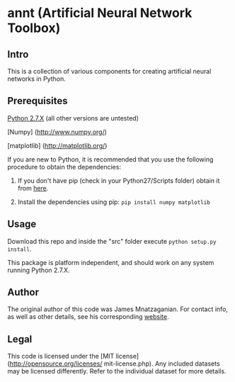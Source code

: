 # annt (Artificial Neural Network Toolbox)
## Intro
This is a collection of various components for creating artificial neural
networks in Python.
## Prerequisites
[Python 2.7.X](https://www.python.org/downloads/release/python-279/) (all other
versions are untested)

[Numpy] (http://www.numpy.org/)

[matplotlib] (http://matplotlib.org/)

If you are new to Python, it is recommended that you use the following
procedure to obtain the dependencies:

1) If you don't have pip (check in your Python27/Scripts folder) obtain it
from [here](https://pip.pypa.io/en/latest/installing.html).

2) Install the dependencies using pip: `pip install numpy matplotlib`

## Usage
Download this repo and inside the "src" folder execute `python setup.py
install`.

This package is platform independent, and should work on any system running
Python 2.7.X.

## Author
The original author of this code was James Mnatzaganian. For contact info, as
well as other details, see his corresponding [website](http://techtorials.me).

## Legal
This code is licensed under the [MIT license](http://opensource.org/licenses/
mit-license.php). Any included datasets may be licensed differently. Refer to
the individual dataset for more details.